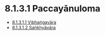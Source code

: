 # 8.1.3.1 Paccayānuloma

* [8.1.3.1.1 Vibhaṅgavāra](8.1.3.1/8.1.3.1.1.md)
* [8.1.3.1.2 Saṅkhyāvāra](8.1.3.1/8.1.3.1.2.md)
